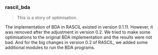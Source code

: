 ### rascil_bda

> This is a story of optimisation.

The implementation of BDA in RASCIL existed in version 0.1.11. However, it was removed after the adjustment in version 0.2.
We tried to make some optimisations to the original BDA implementation and the results were not bad. And for the big changes in version 0.2 of RASCIL, we added some additional modules to run the BDA programs.